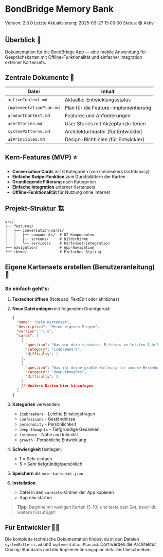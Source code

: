 # BondBridge Memory Bank

Version: 2.0.0
Letzte Aktualisierung: 2025-03-27 15:00:00
Status: 🟢 Aktiv

## Überblick 📖

Dokumentation für die BondBridge App — eine mobile Anwendung für Gesprächskarten mit Offline-Funktionalität und einfacher Integration externer Kartensets.

## Zentrale Dokumente 📑

| Datei                   | Inhalt                               |
| ----------------------- | ------------------------------------ |
| `activeContext.md`      | Aktueller Entwicklungsstatus         |
| `implementationPlan.md` | Plan für die Feature-Implementierung |
| `productContext.md`     | Features und Anforderungen           |
| `userStories.md`        | User Stories mit Akzeptanzkriterien  |
| `systemPatterns.md`     | Architekturmuster (für Entwickler)   |
| `uiPrinciples.md`       | Design-Richtlinien (für Entwickler)  |

## Kern-Features (MVP) ⭐

- **Conversation Cards** mit 6 Kategorien (von Icebreakers bis Intimacy)
- **Einfache Swipe-Funktion** zum Durchblättern der Karten
- **Grundlegende Filterung** nach Kategorien
- **Einfache Integration** externer Kartensets
- **Offline-Funktionalität** für Nutzung ohne Internet

## Projekt-Struktur 🏗️

```
src/
├── features/
│   ├── conversation-cards/
│   │   ├── components/  # UI-Komponenten
│   │   ├── screens/     # Bildschirme
│   │   └── services/    # Kartenset-Integration
├── navigation/          # App-Navigation
└── theme/               # Einfaches Styling
```

## Eigene Kartensets erstellen (Benutzeranleitung) 🧩

### So einfach geht's:

1. **Texteditor öffnen** (Notepad, TextEdit oder ähnliches)

2. **Neue Datei anlegen** mit folgendem Grundgerüst:

   ```json
   {
     "name": "Mein Kartenset",
     "description": "Meine eigenen Fragen",
     "version": "1.0",
     "cards": [
       {
         "question": "Was war dein schönstes Erlebnis im letzten Jahr?",
         "category": "icebreakers",
         "difficulty": 1
       },
       {
         "question": "Was ist deine größte Hoffnung für unsere Beziehung?",
         "category": "deep-thoughts",
         "difficulty": 3
       }
       // Weitere Karten hier hinzufügen
     ]
   }
   ```

3. **Kategorien** verwenden:

   - `icebreakers` - Leichte Einstiegsfragen
   - `confessions` - Geständnisse
   - `personality` - Persönlichkeit
   - `deep-thoughts` - Tiefgründige Gedanken
   - `intimacy` - Nähe und Intimität
   - `growth` - Persönliche Entwicklung

4. **Schwierigkeit** festlegen:

   - 1 = Sehr einfach
   - 5 = Sehr tiefgründig/persönlich

5. **Speichern** als `mein-kartenset.json`

6. **Installation**:
   - Datei in den `cardsets`-Ordner der App kopieren
   - App neu starten

> **Tipp**: Beginne mit wenigen Karten (5-10) und teste dein Set, bevor du weitere hinzufügst!

## Für Entwickler 👨‍💻

Die komplette technische Dokumentation findest du in den Dateien `systemPatterns.md` und `implementationPlan.md`. Dort werden die Architektur, Coding-Standards und der Implementierungsplan detailliert beschrieben.
